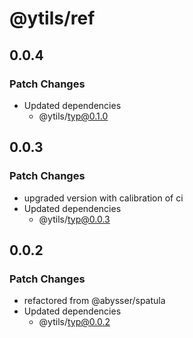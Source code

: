 # @ytils/ref

## 0.0.4

### Patch Changes

-   Updated dependencies
    -   @ytils/typ@0.1.0

## 0.0.3

### Patch Changes

-   upgraded version with calibration of ci
-   Updated dependencies
    -   @ytils/typ@0.0.3

## 0.0.2

### Patch Changes

-   refactored from @abysser/spatula
-   Updated dependencies
    -   @ytils/typ@0.0.2

